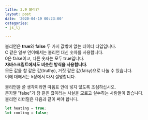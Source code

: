 ```yaml
---
title: 3.9 불리언
layout: post
date: '2020-04-19 00:23:00'
categories:
- js_lj

---
```


불리언은 **true**와 **false** 두 가지 값밖에 없는 데이터 타입입니다.  
C 같은 일부 언어에서는 불리언 대신 숫자를 사용합니다.  
0은 false이고, 다른 숫자는 모두 true입니다.  
**자바스크립트에서도 비슷한 방식을 사용합니다.**  
모든 값을 참 같은 값(truthy), 거짓 같은 값(falsy)으로 나눌 수 있습니다.  
이에 대해서는 5장에서 다시 설명합니다.

불리언을 쓸 생각이라면 따옴표 안에 넣지 않도록 조심하십시오.  
문자열 "false"가 참 같은 값이라는 사실을 모르고 실수하는 사람들이 많습니다.  
불리언 리터럴은 다음과 같이 써야 합니다.

```javascript
let heating = true;
let cooling = false;
```